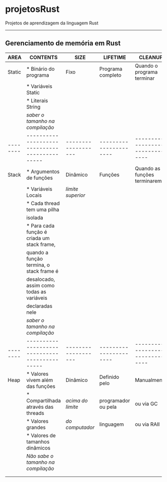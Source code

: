 # projetosRust
Projetos de aprendizagem da linguagem Rust

---
## Gerenciamento de memória em Rust

| AREA   | CONTENTS                                    | SIZE              | LIFETIME             | CLEANUP                       |
|--------|---------------------------------------------|-------------------|----------------------|-------------------------------|
| Static | * Binário do programa                       | Fixo              | Programa completo    | Quando o programa terminar    |
|        | * Variáveis Static                          |                   |                      |                               |
|        | * Literais String                           |                   |                      |                               |
|        | *saber o tamanho na compilação*             |                   |                      |                               |
|--------|---------------------------------------------|-------------------|----------------------|-------------------------------|
| Stack  | * Argumentos de funções                     | Dinâmico          | Funções              | Quando as funções terminarem  |
|        | * Variáveis Locais                          | *limite superior* |                      |                               |
|        | * Cada thread tem uma pilha                 |                   |                      |                               |
|        |   isolada                                   |                   |                      |                               |
|        | * Para cada função é criada um stack frame, |                   |                      |                               |
|        |   quando a função termina, o stack frame é  |                   |                      |                               |
|        |   desalocado, assim como todas as variáveis |                   |                      |                               |
|        |   declaradas nele                           |                   |                      |                               |
|        | *saber o tamanho na compilação*             |                   |                      |                               |
|--------|---------------------------------------------|-------------------|----------------------|-------------------------------|
| Heap   | * Valores vivem além das funções            | Dinâmico          | Definido pelo        | Manualmente                   |
|        | * Compartilhada através das threads         | *acima do limite* | programador ou pela  | ou via GC                     |
|        | * Valores grandes                           |  *do computador*  | linguagem            | ou via RAII                   |
|        | * Valores de tamanhos dinâmicos             |                   |                      |                               |
|        | *Não sabe o tamanho na compilação*          |                   |                      |                               |
|        |                                             |                   |                      |                               |
|        |                                             |                   |                      |                               |
